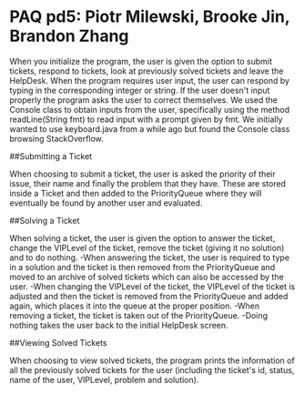# PAQ pd5: Piotr Milewski, Brooke Jin, Brandon Zhang

When you initialize the program, the user is given the option to submit tickets, respond to tickets, look at previously solved tickets and leave the HelpDesk. When the program requires user input, the user can respond by typing in the corresponding integer or string. If the user doesn't input properly the program asks the user to correct themselves. We used the Console class to obtain inputs from the user, specifically using the method readLine(String fmt) to read input with a prompt given by fmt. We initially wanted to use keyboard.java from a while ago but found the Console class browsing StackOverflow.

##Submitting a Ticket

When choosing to submit a ticket, the user is asked the priority of their issue, their name and finally the problem that they have. These are stored inside a Ticket and then added to the PriorityQueue where they will eventually be found by another user and evaluated.

##Solving a Ticket

When solving a ticket, the user is given the option to answer the ticket, change the VIPLevel of the ticket, remove the ticket (giving it no solution) and to do nothing.
-When answering the ticket, the user is required to type in a solution and the ticket is then removed from the PriorityQueue and moved to an archive of solved tickets which can also be accessed by the user.
-When changing the VIPLevel of the ticket, the VIPLevel of the ticket is adjusted and then the ticket is removed from the PriorityQueue and added again, which places it into the queue at the proper position.
-When removing a ticket, the ticket is taken out of the PriorityQueue.
-Doing nothing takes the user back to the initial HelpDesk screen.

##Viewing Solved Tickets

When choosing to view solved tickets, the program prints the information of all the previously solved tickets for the user (including the ticket's id, status, name of the user, VIPLevel, problem and solution).
